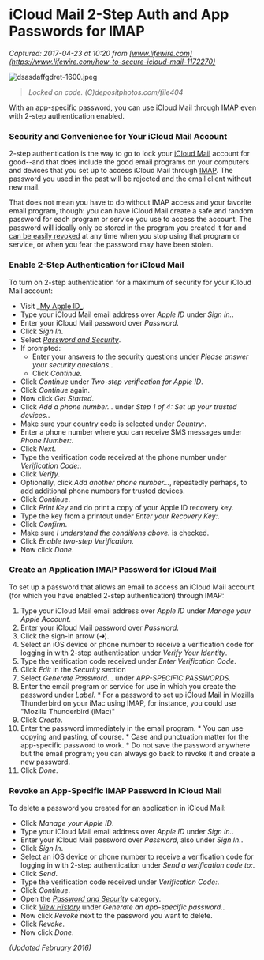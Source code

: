 # iCloud Mail 2-Step Auth and App Passwords for IMAP

_Captured: 2017-04-23 at 10:20 from [www.lifewire.com](https://www.lifewire.com/how-to-secure-icloud-mail-1172270)_

![dsasdaffgdret-1600.jpeg](https://fthmb.tqn.com/HYFi-RJfIuob8sd6SXXnmWQhRb8=/300x0/filters:no_upscale\(\)/about/dsasdaffgdret-1600-56a289e95f9b58b7d0cbe8a7.jpeg)

> _Locked on code. (C)depositphotos.com/file404_

With an app-specific password, you can use iCloud Mail through IMAP even with 2-step authentication enabled.

### Security and Convenience for Your iCloud Mail Account

2-step authentication is the way to go to lock your [iCloud Mail](https://www.lifewire.com/icloud-mail-review-1172292) account for good--and that does include the good email programs on your computers and devices that you set up to access iCloud Mail through [IMAP](https://www.lifewire.com/what-does-imap-do-1166415). The password you used in the past will be rejected and the email client without new mail.

That does not mean you have to do without IMAP access and your favorite email program, though: you can have iCloud Mail create a safe and random password for each program or service you use to access the account. The password will ideally only be stored in the program you created it for and [can be easily revoked](https://www.lifewire.com/how-to-secure-icloud-mail-1172270) at any time when you stop using that program or service, or when you fear the password may have been stolen.

### Enable 2-Step Authentication for iCloud Mail

To turn on 2-step authentication for a maximum of security for your iCloud Mail account:

  * Visit _[My Apple ID_](https://appleid.apple.com/).
  * Type your iCloud Mail email address over _Apple ID_ under _Sign In._.
  * Enter your iCloud Mail password over _Password_.
  * Click _Sign In_.
  * Select _[Password and Security](https://appleid.apple.com/account/manage/security)_.
  * If prompted:
    * Enter your answers to the security questions under _Please answer your security questions._.
    * Click _Continue_.
  * Click _Continue_ under _Two-step verification for Apple ID_.
  * Click _Continue_ again.
  * Now click _Get Started_.
  * Click _Add a phone number…_ under _Step 1 of 4: Set up your trusted devices._.
  * Make sure your country code is selected under _Country:_.
  * Enter a phone number where you can receive SMS messages under _Phone Number:_.
  * Click _Next_.
  * Type the verification code received at the phone number under _Verification Code:_.
  * Click _Verify_.
  * Optionally, click _Add another phone number…_, repeatedly perhaps, to add additional phone numbers for trusted devices.
  * Click _Continue_.
  * Click _Print Key_ and do print a copy of your Apple ID recovery key.
  * Type the key from a printout under _Enter your Recovery Key:_.
  * Click _Confirm_.
  * Make sure _I understand the conditions above._ is checked.
  * Click _Enable two-step Verification_.
  * Now click _Done_.

### Create an Application IMAP Password for iCloud Mail

To set up a password that allows an email to access an iCloud Mail account (for which you have enabled 2-step authentication) through IMAP:

  1. Type your iCloud Mail email address over _Apple ID_ under _Manage your Apple Account_.
  2. Enter your iCloud Mail password over _Password_.
  3. Click the sign-in arrow (_➜_).
  4. Select an iOS device or phone number to receive a verification code for logging in with 2-step authentication under _Verify Your Identity_.
  5. Type the verification code received under _Enter Verification Code_.
  6. Click _Edit_ in the _Security_ section
  7. Select _Generate Password…_ under _APP-SPECIFIC PASSWORDS_.
  1. Enter the email program or service for use in which you create the password under _Label_.
    * For a password to set up iCloud Mail in Mozilla Thunderbird on your iMac using IMAP, for instance, you could use "Mozilla Thunderbird (iMac)"
  2. Click _Create_.
  3. Enter the password immediately in the email program.
    * You can use copying and pasting, of course.
    * Case and punctuation matter for the app-specific password to work.
    * Do not save the password anywhere but the email program; you can always go back to revoke it and create a new password.
  4. Click _Done_.

### Revoke an App-Specific IMAP Password in iCloud Mail

To delete a password you created for an application in iCloud Mail:

  * Click _Manage your Apple ID_.
  * Type your iCloud Mail email address over _Apple ID_ under _Sign In._.
  * Enter your iCloud Mail password over _Password_, also under _Sign In._.
  * Click _Sign In_.
  * Select an iOS device or phone number to receive a verification code for logging in with 2-step authentication under _Send a verification code to:_.
  * Click _Send_.
  * Type the verification code received under _Verification Code:_.
  * Click _Continue_.
  * Open the _[Password and Security](https://appleid.apple.com/account/manage/security)_ category.
  * Click _[View History](https://appleid.apple.com/account/manage/security/secondary-password)_ under _Generate an app-specific password._.
  * Now click _Revoke_ next to the password you want to delete.
  * Click _Revoke_.
  * Now click _Done_.

_(Updated February 2016)_
